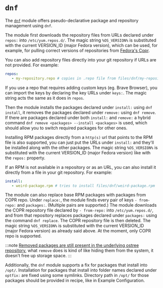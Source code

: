 # `dnf`

The [`dnf`](https://docs.fedoraproject.org/en-US/quick-docs/dnf/) module offers pseudo-declarative package and repository management using `dnf`.

The module first downloads the repository files from URLs declared under `repos:` into `/etc/yum.repos.d/`. The magic string `%OS_VERSION%` is substituted with the current VERSION_ID (major Fedora version), which can be used, for example, for pulling correct versions of repositories from [Fedora's Copr](https://copr.fedorainfracloud.org/).

You can also add repository files directly into your git repository if URLs are not provided. For example:
```yml
repos:
   - my-repository.repo # copies in .repo file from files/dnf/my-repository.repo to /etc/yum.repos.d/
```
If you use a repo that requires adding custom keys (eg. Brave Browser), you can import the keys by declaring the key URLs under `keys:`. The magic string acts the same as it does in `repos`.

Then the module installs the packages declared under `install:` using `dnf install`, it removes the packages declared under `remove:` using `dnf remove`. If there are packages declared under both `install:` and `remove:` a hybrid command `dnf remove <packages> --install <packages>` is used, which should allow you to switch required packages for other ones.

Installing RPM packages directly from a `http(s)` url that points to the RPM file is also supported, you can just put the URLs under `install:` and they'll be installed along with the other packages. The magic string `%OS_VERSION%` is substituted with the current VERSION_ID (major Fedora version) like with the `repos:` property.

If an RPM is not available in a repository or as an URL, you can also install it directly from a file in your git repository. For example:
```yml
install:
   - weird-package.rpm # tries to install files/dnf/weird-package.rpm
```
The module can also replace base RPM packages with packages from COPR repo. Under `replace:`, the module finds every pair of keys `- from-repo:` and `packages:`. (Multiple pairs are supported.) The module downloads the COPR repository file declared by `- from-repo:` into `/etc/yum.repos.d/`, and from that repository replaces packages declared under `packages:` using the command `dnf replace`. The COPR repository file is then deleted. The magic string `%OS_VERSION%` is substituted with the current VERSION_ID (major Fedora version) as already said above. At the moment, only COPR repo is supported.

:::note
[Removed packages are still present in the underlying ostree repository](https://coreos.github.io/rpm-ostree/administrator-handbook/#removing-a-base-package), what `remove` does is kind of like hiding them from the system, it doesn't free up storage space.
:::

Additionally, the `dnf` module supports a fix for packages that install into `/opt/`. Installation for packages that install into folder names declared under `optfix:` are fixed using some symlinks. Directory path in `/opt/` for those packages should be provided in recipe, like in Example Configuration.